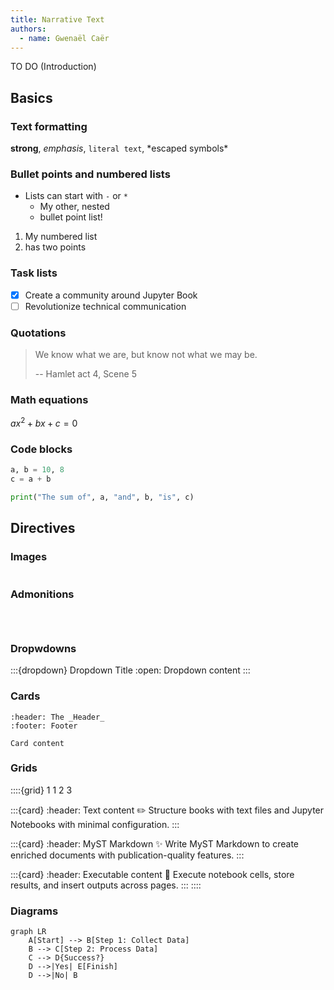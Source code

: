 ```yaml
---
title: Narrative Text
authors:
  - name: Gwenaël Caër
---
```


TO DO (Introduction)

## Basics

### Text formatting

**strong**, _emphasis_, `literal text`, \*escaped symbols\*

### Bullet points and numbered lists

- Lists can start with `-` or `*`
  * My other, nested
  * bullet point list!

1. My numbered list
2. has two points

### Task lists

- [x] Create a community around Jupyter Book
- [ ] Revolutionize technical communication

### Quotations

> We know what we are, but know not what we may be.
>
> -- Hamlet act 4, Scene 5

### Math equations

$ax^2 + bx + c = 0$

### Code blocks

```python
a, b = 10, 8
c = a + b

print("The sum of", a, "and", b, "is", c)
```

## Directives

### Images

```{image} https://www.odatis-ocean.fr/fileadmin/user_upload/Logo-Odatis_fullsize.png
```

### Admonitions

```{note}
```

```{tip}
```

```{warning}
```

### Dropwdowns

:::{dropdown} Dropdown Title
:open:
Dropdown content
:::

### Cards

```{card} Card title
:header: The _Header_
:footer: Footer

Card content
```

### Grids

::::{grid} 1 1 2 3

:::{card}
:header: Text content ✏️
Structure books with text files and Jupyter Notebooks with minimal configuration.
:::

:::{card}
:header: MyST Markdown ✨
Write MyST Markdown to create enriched documents with publication-quality features.
:::

:::{card}
:header: Executable content 🔁
Execute notebook cells, store results, and insert outputs across pages.
:::
::::

### Diagrams

```{mermaid}
graph LR
    A[Start] --> B[Step 1: Collect Data]
    B --> C[Step 2: Process Data]
    C --> D{Success?}
    D -->|Yes| E[Finish]
    D -->|No| B
```